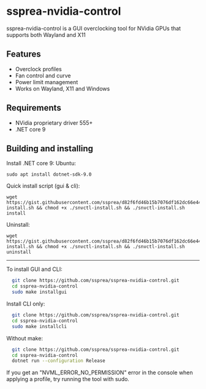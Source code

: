 
# ssprea-nvidia-control


ssprea-nvidia-control is a GUI overclocking tool for NVidia GPUs that supports both Wayland and X11


## Features

- Overclock profiles
- Fan control and curve
- Power limit management
- Works on Wayland, X11 and Windows


## Requirements

- NVidia proprietary driver 555+
- .NET core 9

## Building and installing

Install .NET core 9:
Ubuntu:
```
sudo apt install dotnet-sdk-9.0
```


Quick install script (gui & cli):

```
wget https://gist.githubusercontent.com/ssprea/d82f6fd46b15b7076df162dc66e44204/raw/2278c05805d57e33e036ffa9011ad564900cd50f/snvctl-install.sh && chmod +x ./snvctl-install.sh && ./snvctl-install.sh install
```

Uninstall: 


```
wget https://gist.githubusercontent.com/ssprea/d82f6fd46b15b7076df162dc66e44204/raw/2278c05805d57e33e036ffa9011ad564900cd50f/snvctl-install.sh && chmod +x ./snvctl-install.sh && ./snvctl-install.sh uninstall
```

--------------------------

To install GUI and CLI:
```bash
  git clone https://github.com/ssprea/ssprea-nvidia-control.git
  cd ssprea-nvidia-control
  sudo make installgui
```

Install CLI only:
```bash
  git clone https://github.com/ssprea/ssprea-nvidia-control.git
  cd ssprea-nvidia-control
  sudo make installcli
```


Without make:

```bash
  git clone https://github.com/ssprea/ssprea-nvidia-control.git
  cd ssprea-nvidia-control
  dotnet run --configuration Release
```



If you get an "NVML_ERROR_NO_PERMISSION" error in the console when applying a profile, try running the tool with sudo.
